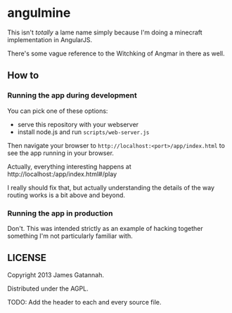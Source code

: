 # angulmine

This isn't *totally* a lame name simply because I'm doing a minecraft implementation
in AngularJS.

There's some vague reference to the Witchking of Angmar in there as well.


## How to


### Running the app during development

You can pick one of these options:

* serve this repository with your webserver
* install node.js and run `scripts/web-server.js`

Then navigate your browser to `http://localhost:<port>/app/index.html` to see the app running in
your browser.

Actually, everything interesting happens at http://localhost:<port>/app/index.html#/play

I really should fix that, but actually understanding the details of the way routing works
is a bit above and beyond.


### Running the app in production

Don't. This was intended strictly as an example of hacking together something I'm not
particularly familiar with.


## LICENSE

Copyright 2013 James Gatannah.

Distributed under the AGPL.

TODO: Add the header to each and every source file.
